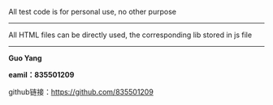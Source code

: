 All test code is for personal use, no other purpose

---

All HTML files can be directly used, the corresponding lib stored in js file

---



**Guo Yang**

**eamil：835501209**

github链接：https://github.com/835501209











